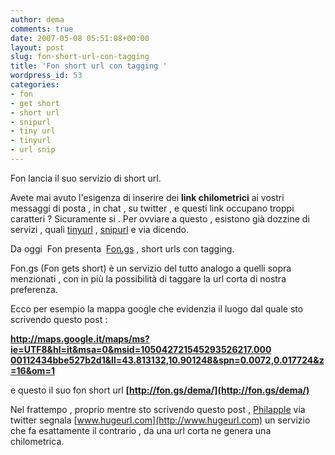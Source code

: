 ```yaml
---
author: dema
comments: true
date: 2007-05-08 05:51:08+00:00
layout: post
slug: fon-short-url-con-tagging
title: 'Fon short url con tagging '
wordpress_id: 53
categories:
- fon
- get short
- short url
- snipurl
- tiny url
- tinyurl
- url snip
---
```


Fon lancia il suo servizio di short url.

Avete mai avuto l'esigenza di inserire dei **link chilometrici** ai vostri messaggi di posta , in chat , su twitter , e questi link occupano troppi caratteri ? Sicuramente si . Per ovviare a questo , esistono già dozzine di servizi , quali [tinyurl](http://tinyurl.com/) , [snipurl](http://snipurl.com/) e via dicendo.

Da oggi  Fon presenta  [Fon.gs](http://fon.gs) , short urls con tagging.

Fon.gs (Fon gets short) è un servizio del tutto analogo a quelli sopra menzionati , con in più la possibilità di taggare la url corta di nostra preferenza.

Ecco per esempio la mappa google che evidenzia il luogo dal quale sto scrivendo questo post :

[
**http://maps.google.it/maps/ms?ie=UTF8&hl=it&msa=0&msid=105042721545293526217.000 00112434bbe527b2d1&ll=43.813132,10.901248&spn=0.0072,0.017724&z=16&om=1**](http://maps.google.it/maps/ms?ie=UTF8&hl=it&msa=0&msid=105042721545293526217.000%2000112434bbe527b2d1&ll=43.813132,10.901248&spn=0.0072,0.017724&z=16&om=1)

e questo il suo fon short url **[http://fon.gs/dema/](http://fon.gs/dema/)**

Nel frattempo , proprio mentre sto scrivendo questo post , [Philapple](http://www.eppol.net/) via twitter segnala [www.hugeurl.com](http://www.hugeurl.com) un servizio che fa esattamente il contrario , da una url corta ne genera una chilometrica.
